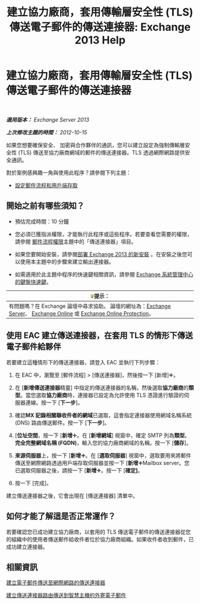 ﻿---
title: '建立協力廠商，套用傳輸層安全性 (TLS) 傳送電子郵件的傳送連接器: Exchange 2013 Help'
TOCTitle: 建立協力廠商，套用傳輸層安全性 (TLS) 傳送電子郵件的傳送連接器
ms:assetid: ff2abefc-dd3e-4431-b947-df942fbf82d9
ms:mtpsurl: https://technet.microsoft.com/zh-tw/library/JJ657514(v=EXCHG.150)
ms:contentKeyID: 50474669
ms.date: 05/21/2018
mtps_version: v=EXCHG.150
ms.translationtype: MT
---

# 建立協力廠商，套用傳輸層安全性 (TLS) 傳送電子郵件的傳送連接器

 

_**適用版本：** Exchange Server 2013_

_**上次修改主題的時間：** 2012-10-15_

如果您想要確保安全、 加密與合作夥伴的通訊，您可以建立設定為強制傳輸層安全性 (TLS) 傳送至協力廠商網域的郵件的傳送連接器。TLS 透過網際網路提供安全通訊。

對於案例感興趣一角與使用此程序？請參閱下列主題：

  - [設定郵件流程和用戶端存取](configure-mail-flow-and-client-access-exchange-2013-help.md)

## 開始之前有哪些須知？

  - 預估完成時間：10 分鐘

  - 您必須已獲指派權限，才能執行此程序或這些程序。若要查看您需要的權限，請參閱 [郵件流程權限](mail-flow-permissions-exchange-2013-help.md)主題中的「傳送連接器」項目。

  - 如果您要開始安裝，請參閱[部署 Exchange 2013 的新安裝](deploy-a-new-installation-of-exchange-2013-exchange-2013-help.md) 。在安裝之後您可以使用本主題中的步驟來建立輸出連接器。

  - 如需適用於此主題中程序的快速鍵相關資訊，請參閱 [Exchange 系統管理中心的鍵盤快速鍵](keyboard-shortcuts-in-the-exchange-admin-center-exchange-online-protection-help.md)。

<table>
<thead>
<tr class="header">
<th><img src="images/Bb124558.tip(EXCHG.150).gif" title="提示" alt="提示" />提示：</th>
</tr>
</thead>
<tbody>
<tr class="odd">
<td>有問題嗎？在 Exchange 論壇中尋求協助。 論壇的網址為：<a href="https://go.microsoft.com/fwlink/p/?linkid=60612">Exchange Server</a>、 <a href="https://go.microsoft.com/fwlink/p/?linkid=267542">Exchange Online</a> 或 <a href="https://go.microsoft.com/fwlink/p/?linkid=285351">Exchange Online Protection</a>。</td>
</tr>
</tbody>
</table>


## 使用 EAC 建立傳送連接器，在套用 TLS 的情形下傳送電子郵件給夥伴

若要建立這種情形下的傳送連接器，請登入 EAC 並執行下列步驟：

1.  在 EAC 中，瀏覽至 \[郵件流程\] \> \[傳送連接器\]，然後按一下 \[新增\]![加入圖示](images/JJ218640.c1e75329-d6d7-4073-a27d-498590bbb558(EXCHG.150).gif "加入圖示")。

2.  在 \[**新增傳送連接器**精靈\] 中指定的傳送連接器的名稱，然後選取**協力廠商**的**類型**。當您選取**協力廠商**時，連接器已設定為允許使用 TLS 憑證進行驗證的伺服器連線。按一下 \[**下一步**\]。

3.  確認**MX 記錄相關聯收件者的網域**已選取，這會指定連接器使用網域名稱系統 (DNS) 路由傳送郵件。按一下 \[**下一步**\]。

4.  \[**位址空間**，按一下 \[**新增**![加入圖示](images/JJ218640.c1e75329-d6d7-4073-a27d-498590bbb558(EXCHG.150).gif "加入圖示")。在 \[**新增網域**\] 視窗中，確定 SMTP 列為**類型**。**完全完整網域名稱 (FQDN)**，輸入您的協力廠商網域的名稱。按一下 \[**儲存**\]。

5.  **來源伺服器**上，按一下 \[**新增**![加入圖示](images/JJ218640.c1e75329-d6d7-4073-a27d-498590bbb558(EXCHG.150).gif "加入圖示")。在 \[**選取伺服器**\] 視窗中，選取要用來將郵件傳送至網際網路透過用戶端存取伺服器並按一下 \[**新增**![加入圖示](images/JJ218640.c1e75329-d6d7-4073-a27d-498590bbb558(EXCHG.150).gif "加入圖示")Mailbox server。您已選取伺服器之後，請按一下 \[**新增**![加入圖示](images/JJ218640.c1e75329-d6d7-4073-a27d-498590bbb558(EXCHG.150).gif "加入圖示")。按一下 \[**確定\]**。

6.  按一下 \[完成\]。

建立傳送連接器之後，它會出現在 \[傳送連接器\] 清單中。

## 如何才能了解這是否正常運作？

若要確認您已成功建立協力廠商，以套用的 TLS 傳送電子郵件的傳送連接器從您的組織中的使用者傳送郵件給收件者位於協力廠商組織。如果收件者收到郵件，已成功建立連接器。

## 相關資訊

[建立電子郵件傳送至網際網路的傳送連接器](create-a-send-connector-for-email-sent-to-the-internet-exchange-2013-help.md)

[建立傳送連接器路由傳送到智慧主機的外寄電子郵件](create-a-send-connector-to-route-outbound-email-through-a-smart-host-exchange-2013-help.md)

